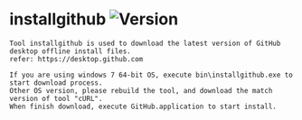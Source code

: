 # installgithub ![Version](https://img.shields.io/badge/version-1.0.2.final-green.svg)
	Tool installgithub is used to download the latest version of GitHub desktop offline install files.
	refer: https://desktop.github.com

	If you are using windows 7 64-bit OS, execute bin\installgithub.exe to start download process.
	Other OS version, please rebuild the tool, and download the match version of tool "cURL".
	When finish download, execute GitHub.application to start install.
